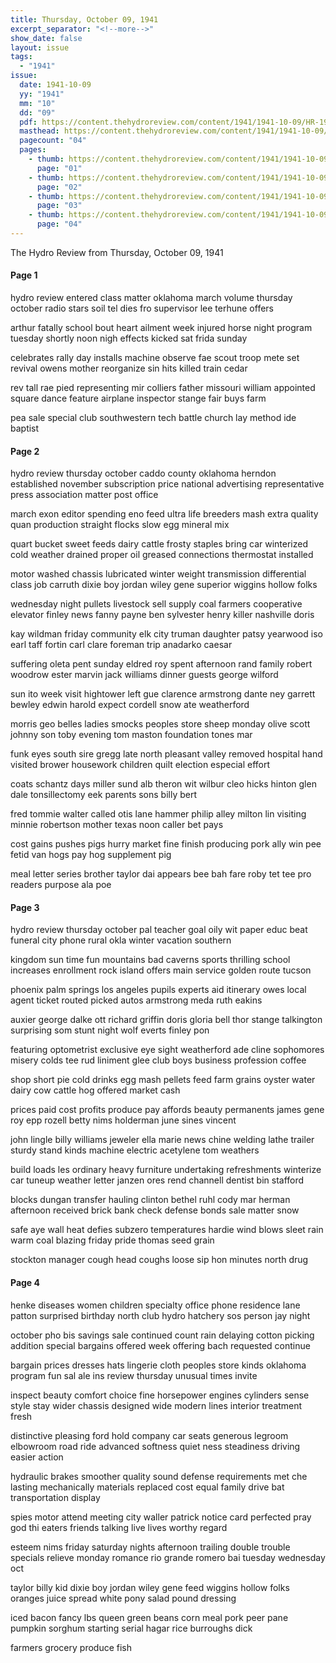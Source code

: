 ```yaml
---
title: Thursday, October 09, 1941
excerpt_separator: "<!--more-->"
show_date: false
layout: issue
tags:
  - "1941"
issue:
  date: 1941-10-09
  yy: "1941"
  mm: "10"
  dd: "09"
  pdf: https://content.thehydroreview.com/content/1941/1941-10-09/HR-1941-10-09.pdf
  masthead: https://content.thehydroreview.com/content/1941/1941-10-09/masthead/HR-1941-10-09.jpg
  pagecount: "04"
  pages:
    - thumb: https://content.thehydroreview.com/content/1941/1941-10-09/thumbnails/HR-1941-10-09-01.jpg
      page: "01"
    - thumb: https://content.thehydroreview.com/content/1941/1941-10-09/thumbnails/HR-1941-10-09-02.jpg
      page: "02"
    - thumb: https://content.thehydroreview.com/content/1941/1941-10-09/thumbnails/HR-1941-10-09-03.jpg
      page: "03"
    - thumb: https://content.thehydroreview.com/content/1941/1941-10-09/thumbnails/HR-1941-10-09-04.jpg
      page: "04"
---
```


The Hydro Review from Thursday, October 09, 1941

<!--more-->

<h4>Page 1</h4>
<p>hydro review entered class matter oklahoma march volume thursday october radio stars soil tel dies fro supervisor lee terhune offers</p>
<p>arthur fatally school bout heart ailment week injured horse night program tuesday shortly noon nigh effects kicked sat frida sunday</p>
<p>celebrates rally day installs machine observe fae scout troop mete set revival owens mother reorganize sin hits killed train cedar</p>
<p>rev tall rae pied representing mir colliers father missouri william appointed square dance feature airplane inspector stange fair buys farm</p>
<p>pea sale special club southwestern tech battle church lay method ide baptist</p>
<h4>Page 2</h4>
<p>hydro review thursday october caddo county oklahoma herndon established november subscription price national advertising representative press association matter post office</p>
<p>march exon editor spending eno feed ultra life breeders mash extra quality quan production straight flocks slow egg mineral mix</p>
<p>quart bucket sweet feeds dairy cattle frosty staples bring car winterized cold weather drained proper oil greased connections thermostat installed</p>
<p>motor washed chassis lubricated winter weight transmission differential class job carruth dixie boy jordan wiley gene superior wiggins hollow folks</p>
<p>wednesday night pullets livestock sell supply coal farmers cooperative elevator finley news fanny payne ben sylvester henry killer nashville doris</p>
<p>kay wildman friday community elk city truman daughter patsy yearwood iso earl taff fortin carl clare foreman trip anadarko caesar</p>
<p>suffering oleta pent sunday eldred roy spent afternoon rand family robert woodrow ester marvin jack williams dinner guests george wilford</p>
<p>sun ito week visit hightower left gue clarence armstrong dante ney garrett bewley edwin harold expect cordell snow ate weatherford</p>
<p>morris geo belles ladies smocks peoples store sheep monday olive scott johnny son toby evening tom maston foundation tones mar</p>
<p>funk eyes south sire gregg late north pleasant valley removed hospital hand visited brower housework children quilt election especial effort</p>
<p>coats schantz days miller sund alb theron wit wilbur cleo hicks hinton glen dale tonsillectomy eek parents sons billy bert</p>
<p>fred tommie walter called otis lane hammer philip alley milton lin visiting minnie robertson mother texas noon caller bet pays</p>
<p>cost gains pushes pigs hurry market fine finish producing pork ally win pee fetid van hogs pay hog supplement pig</p>
<p>meal letter series brother taylor dai appears bee bah fare roby tet tee pro readers purpose ala poe</p>
<h4>Page 3</h4>
<p>hydro review thursday october pal teacher goal oily wit paper educ beat funeral city phone rural okla winter vacation southern</p>
<p>kingdom sun time fun mountains bad caverns sports thrilling school increases enrollment rock island offers main service golden route tucson</p>
<p>phoenix palm springs los angeles pupils experts aid itinerary owes local agent ticket routed picked autos armstrong meda ruth eakins</p>
<p>auxier george dalke ott richard griffin doris gloria bell thor stange talkington surprising som stunt night wolf everts finley pon</p>
<p>featuring optometrist exclusive eye sight weatherford ade cline sophomores misery colds tee rud liniment glee club boys business profession coffee</p>
<p>shop short pie cold drinks egg mash pellets feed farm grains oyster water dairy cow cattle hog offered market cash</p>
<p>prices paid cost profits produce pay affords beauty permanents james gene roy epp rozell betty nims holderman june sines vincent</p>
<p>john lingle billy williams jeweler ella marie news chine welding lathe trailer sturdy stand kinds machine electric acetylene tom weathers</p>
<p>build loads les ordinary heavy furniture undertaking refreshments winterize car tuneup weather letter janzen ores rend channell dentist bin stafford</p>
<p>blocks dungan transfer hauling clinton bethel ruhl cody mar herman afternoon received brick bank check defense bonds sale matter snow</p>
<p>safe aye wall heat defies subzero temperatures hardie wind blows sleet rain warm coal blazing friday pride thomas seed grain</p>
<p>stockton manager cough head coughs loose sip hon minutes north drug</p>
<h4>Page 4</h4>
<p>henke diseases women children specialty office phone residence lane patton surprised birthday north club hydro hatchery sos person jay night</p>
<p>october pho bis savings sale continued count rain delaying cotton picking addition special bargains offered week offering bach requested continue</p>
<p>bargain prices dresses hats lingerie cloth peoples store kinds oklahoma program fun sal ale ins review thursday unusual times invite</p>
<p>inspect beauty comfort choice fine horsepower engines cylinders sense style stay wider chassis designed wide modern lines interior treatment fresh</p>
<p>distinctive pleasing ford hold company car seats generous legroom elbowroom road ride advanced softness quiet ness steadiness driving easier action</p>
<p>hydraulic brakes smoother quality sound defense requirements met che lasting mechanically materials replaced cost equal family drive bat transportation display</p>
<p>spies motor attend meeting city waller patrick notice card perfected pray god thi eaters friends talking live lives worthy regard</p>
<p>esteem nims friday saturday nights afternoon trailing double trouble specials relieve monday romance rio grande romero bai tuesday wednesday oct</p>
<p>taylor billy kid dixie boy jordan wiley gene feed wiggins hollow folks oranges juice spread white pony salad pound dressing</p>
<p>iced bacon fancy lbs queen green beans corn meal pork peer pane pumpkin sorghum starting serial hagar rice burroughs dick</p>
<p>farmers grocery produce fish</p>
